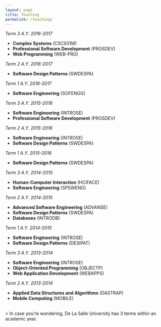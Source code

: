 ```yaml
---
layout: page
title: Teaching
permalink: /teaching/
---
```


_Term 3 A.Y. 2016-2017_

- **Complex Systems** (CSC931M)
- **Professional Software Development** (PROSDEV)
- **Web Programming** (WEB-PRG)

_Term 2 A.Y. 2016-2017_

- **Software Design Patterns** (SWDESPA)

_Term 1 A.Y. 2016-2017_

- **Software Engineering** (SOFENGG)

_Term 3 A.Y. 2015-2016_

- **Software Engineering** (INTROSE)
- **Professional Software Development** (PROSDEV)

_Term 2 A.Y. 2015-2016_

- **Software Engineering** (INTROSE)
- **Software Design Patterns** (SWDESPA)

_Term 1 A.Y. 2015-2016_

- **Software Design Patterns** (SWDESPA)

_Term 3 A.Y. 2014-2015_

- **Human-Computer Interaction** (HCIFACE)
- **Software Engineering** (SPSWENG)

_Term 2 A.Y. 2014-2015_

- **Advanced Software Engineering** (ADVANSE)
- **Software Design Patterns** (SWDESPA)
- **Databases** (INTRODB)

_Term 1 A.Y. 2014-2015_

- **Software Engineering** (INTROSE)
- **Software Design Patterns** (DESIPAT)

_Term 3 A.Y. 2013-2014_

- **Software Engineering** (INTROSE)
- **Object-Oriented Programming** (OBJECTP)
- **Web Application Development** (WEBAPPS)

_Term 2 A.Y. 2013-2014_

- **Applied Data Structures and Algorithms** (DASTRAP)
- **Mobile Computing** (MOBILE)

<br>
> In case you're wondering, De La Salle University has 3 terms within an academic year.